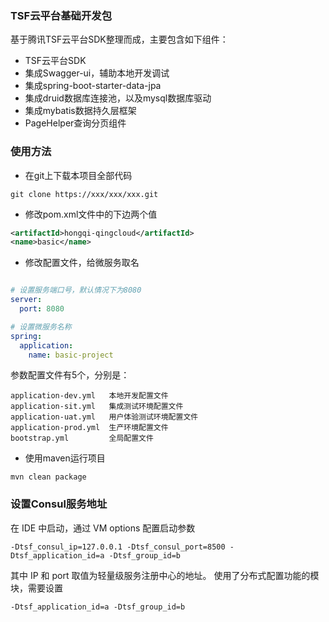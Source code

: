 ### TSF云平台基础开发包
基于腾讯TSF云平台SDK整理而成，主要包含如下组件：
- TSF云平台SDK
- 集成Swagger-ui，辅助本地开发调试
- 集成spring-boot-starter-data-jpa
- 集成druid数据库连接池，以及mysql数据库驱动
- 集成mybatis数据持久层框架
- PageHelper查询分页组件

### 使用方法
- 在git上下载本项目全部代码
```
git clone https://xxx/xxx/xxx.git
```
- 修改pom.xml文件中的下边两个值
```xml
<artifactId>hongqi-qingcloud</artifactId>
<name>basic</name>
```
- 修改配置文件，给微服务取名
```yml

# 设置服务端口号，默认情况下为8080
server:
  port: 8080

# 设置微服务名称
spring:
  application:
    name: basic-project
```
参数配置文件有5个，分别是：
```properties
application-dev.yml   本地开发配置文件
application-sit.yml   集成测试环境配置文件
application-uat.yml   用户体验测试环境配置文件
application-prod.yml  生产环境配置文件
bootstrap.yml         全局配置文件
```
- 使用maven运行项目
```shell
mvn clean package
```

### 设置Consul服务地址
在 IDE 中启动，通过 VM options 配置启动参数
```properties
-Dtsf_consul_ip=127.0.0.1 -Dtsf_consul_port=8500 -Dtsf_application_id=a -Dtsf_group_id=b
```
其中 IP 和 port 取值为轻量级服务注册中心的地址。
使用了分布式配置功能的模块，需要设置
```properties
-Dtsf_application_id=a -Dtsf_group_id=b
```

